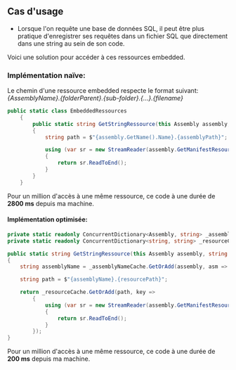 ﻿---
tags: dotnet, tips
---

## Cas d'usage
- Lorsque l'on requête une base de données SQL, il peut être plus pratique d'enregistrer ses requêtes dans un fichier SQL que directement dans une string au sein de son code.

Voici une solution pour accéder à ces ressources embedded.

### Implémentation naïve: 

 Le chemin d'une ressource embedded respecte le format suivant:  
 *{AssemblyName}.{folderParent}.{sub-folder}.{...}.{filename}*


``` csharp
public static class EmbeddedRessources
    {
        public static string GetStringRessource(this Assembly assembly, string assemblyPath)
        {
            string path = $"{assembly.GetName().Name}.{assemblyPath}";

            using (var sr = new StreamReader(assembly.GetManifestResourceStream(path)))
            {
                return sr.ReadToEnd();
            }
        }
    }
````

 Pour un million d'accès à une même ressource, ce code à une durée de **2800 ms** depuis ma machine.


#### Implémentation optimisée: 

``` csharp
private static readonly ConcurrentDictionary<Assembly, string> _assemblyNameCache = new ConcurrentDictionary<Assembly, string>();
private static readonly ConcurrentDictionary<string, string> _resourceCache = new ConcurrentDictionary<string, string>();

public static string GetStringRessource(this Assembly assembly, string resourcePath)
{
    string assemblyName = _assemblyNameCache.GetOrAdd(assembly, asm => assembly.GetName().Name);

    string path = $"{assemblyName}.{resourcePath}";

    return _resourceCache.GetOrAdd(path, key =>
        {
            using (var sr = new StreamReader(assembly.GetManifestResourceStream(path)))
            {
                return sr.ReadToEnd();
            }
        });
}
````
 Pour un million d'accès à une même ressource, ce code à une durée de **200 ms** depuis ma machine.
